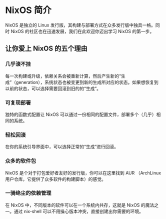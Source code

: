 # NixOS 简介

NixOS 是独立的 Linux 发行版，其构建与部署方式在众多发行版中独具一格。同时 NixOS 的社区也在迅速发展，我们在此欢迎你迈出学习 NixOS 的第一步。

## 让你爱上 NixOS 的五个理由

### 几乎滚不挂

每一次构建或升级，依赖关系会被重新计算，然后产生新的“生成”（generation），系统状态也被变更到新的生成所对应的状态。如果想恢复到以前的状态，可以选择需要回滚到旧的的“生成”。

### 可复现部署

独特的函数式配置让 NixOS 可以通过一份相同的配置文件，部署多个（几乎）相同的系统。

### 轻松回滚

在你的系统引导界面中，可以选择正常的“生成”进行回滚。

### 众多的软件包

NixOS 是个对于打包爱好者友好的发行版，你可以在这里找到 AUR （ArchLinux 用户仓库，它提供了众多软件的构建脚本）的感觉。

### 一骑绝尘的依赖管理

在 NixOS 中，不同版本的软件可以在一个系统内共存，这就是 NixOS 的魔法之一。通过 nix-shell 可以不用操心版本冲突，直接创建出你需要的环境。
